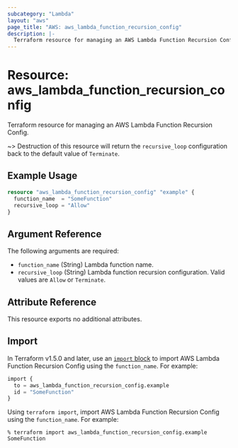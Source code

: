 ```yaml
---
subcategory: "Lambda"
layout: "aws"
page_title: "AWS: aws_lambda_function_recursion_config"
description: |-
  Terraform resource for managing an AWS Lambda Function Recursion Config.
---
```


# Resource: aws_lambda_function_recursion_config

Terraform resource for managing an AWS Lambda Function Recursion Config.

~> Destruction of this resource will return the `recursive_loop` configuration back to the default value of `Terminate`.

## Example Usage

```terraform
resource "aws_lambda_function_recursion_config" "example" {
  function_name  = "SomeFunction"
  recursive_loop = "Allow"
}
```

## Argument Reference

The following arguments are required:

* `function_name` (String) Lambda function name.
* `recursive_loop` (String) Lambda function recursion configuration. Valid values are `Allow` or `Terminate`.

## Attribute Reference

This resource exports no additional attributes.

## Import

In Terraform v1.5.0 and later, use an [`import` block](https://developer.hashicorp.com/terraform/language/import) to import AWS Lambda Function Recursion Config using the `function_name`. For example:

```terraform
import {
  to = aws_lambda_function_recursion_config.example
  id = "SomeFunction"
}
```

Using `terraform import`, import AWS Lambda Function Recursion Config using the `function_name`. For example:

```console
% terraform import aws_lambda_function_recursion_config.example SomeFunction
```
